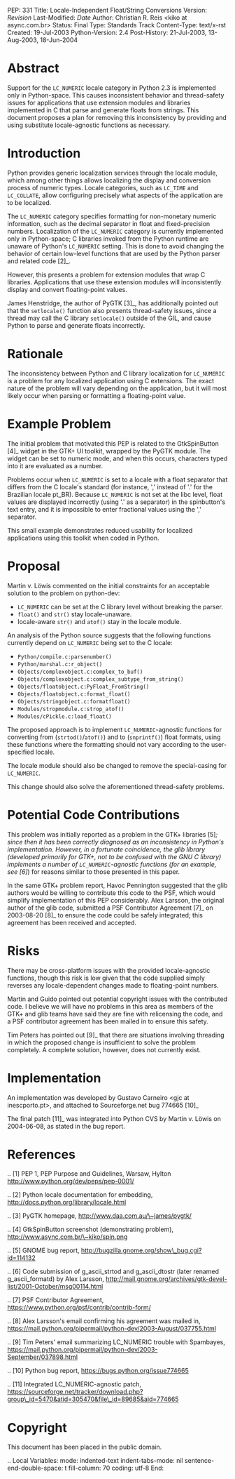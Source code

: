 PEP: 331 Title: Locale-Independent Float/String Conversions Version:
$Revision$ Last-Modified: $Date$ Author: Christian R. Reis \<kiko at
async.com.br\> Status: Final Type: Standards Track Content-Type:
text/x-rst Created: 19-Jul-2003 Python-Version: 2.4 Post-History:
21-Jul-2003, 13-Aug-2003, 18-Jun-2004

Abstract
========

Support for the `LC_NUMERIC` locale category in Python 2.3 is
implemented only in Python-space. This causes inconsistent behavior and
thread-safety issues for applications that use extension modules and
libraries implemented in C that parse and generate floats from strings.
This document proposes a plan for removing this inconsistency by
providing and using substitute locale-agnostic functions as necessary.

Introduction
============

Python provides generic localization services through the locale module,
which among other things allows localizing the display and conversion
process of numeric types. Locale categories, such as `LC_TIME` and
`LC_COLLATE`, allow configuring precisely what aspects of the
application are to be localized.

The `LC_NUMERIC` category specifies formatting for non-monetary numeric
information, such as the decimal separator in float and fixed-precision
numbers. Localization of the `LC_NUMERIC` category is currently
implemented only in Python-space; C libraries invoked from the Python
runtime are unaware of Python's `LC_NUMERIC` setting. This is done to
avoid changing the behavior of certain low-level functions that are used
by the Python parser and related code \[2\]\_.

However, this presents a problem for extension modules that wrap C
libraries. Applications that use these extension modules will
inconsistently display and convert floating-point values.

James Henstridge, the author of PyGTK \[3\]\_, has additionally pointed
out that the `setlocale()` function also presents thread-safety issues,
since a thread may call the C library `setlocale()` outside of the GIL,
and cause Python to parse and generate floats incorrectly.

Rationale
=========

The inconsistency between Python and C library localization for
`LC_NUMERIC` is a problem for any localized application using C
extensions. The exact nature of the problem will vary depending on the
application, but it will most likely occur when parsing or formatting a
floating-point value.

Example Problem
===============

The initial problem that motivated this PEP is related to the
GtkSpinButton \[4\]\_ widget in the GTK+ UI toolkit, wrapped by the
PyGTK module. The widget can be set to numeric mode, and when this
occurs, characters typed into it are evaluated as a number.

Problems occur when `LC_NUMERIC` is set to a locale with a float
separator that differs from the C locale's standard (for instance, ','
instead of '.' for the Brazilian locale pt\_BR). Because `LC_NUMERIC` is
not set at the libc level, float values are displayed incorrectly (using
'.' as a separator) in the spinbutton's text entry, and it is impossible
to enter fractional values using the ',' separator.

This small example demonstrates reduced usability for localized
applications using this toolkit when coded in Python.

Proposal
========

Martin v. Löwis commented on the initial constraints for an acceptable
solution to the problem on python-dev:

-   `LC_NUMERIC` can be set at the C library level without breaking the
    parser.
-   `float()` and `str()` stay locale-unaware.
-   locale-aware `str()` and `atof()` stay in the locale module.

An analysis of the Python source suggests that the following functions
currently depend on `LC_NUMERIC` being set to the C locale:

-   `Python/compile.c:parsenumber()`
-   `Python/marshal.c:r_object()`
-   `Objects/complexobject.c:complex_to_buf()`
-   `Objects/complexobject.c:complex_subtype_from_string()`
-   `Objects/floatobject.c:PyFloat_FromString()`
-   `Objects/floatobject.c:format_float()`
-   `Objects/stringobject.c:formatfloat()`
-   `Modules/stropmodule.c:strop_atof()`
-   `Modules/cPickle.c:load_float()`

The proposed approach is to implement `LC_NUMERIC`-agnostic functions
for converting from (`strtod()`/`atof()`) and to (`snprintf()`) float
formats, using these functions where the formatting should not vary
according to the user-specified locale.

The locale module should also be changed to remove the special-casing
for `LC_NUMERIC`.

This change should also solve the aforementioned thread-safety problems.

Potential Code Contributions
============================

This problem was initially reported as a problem in the GTK+ libraries
\[5\]*; since then it has been correctly diagnosed as an inconsistency
in Python's implementation. However, in a fortunate coincidence, the
glib library (developed primarily for GTK+, not to be confused with the
GNU C library) implements a number of `LC_NUMERIC`-agnostic functions
(for an example, see \[6\]*) for reasons similar to those presented in
this paper.

In the same GTK+ problem report, Havoc Pennington suggested that the
glib authors would be willing to contribute this code to the PSF, which
would simplify implementation of this PEP considerably. Alex Larsson,
the original author of the glib code, submitted a PSF Contributor
Agreement \[7\]\_ on 2003-08-20 \[8\]\_ to ensure the code could be
safely integrated; this agreement has been received and accepted.

Risks
=====

There may be cross-platform issues with the provided locale-agnostic
functions, though this risk is low given that the code supplied simply
reverses any locale-dependent changes made to floating-point numbers.

Martin and Guido pointed out potential copyright issues with the
contributed code. I believe we will have no problems in this area as
members of the GTK+ and glib teams have said they are fine with
relicensing the code, and a PSF contributor agreement has been mailed in
to ensure this safety.

Tim Peters has pointed out \[9\]\_ that there are situations involving
threading in which the proposed change is insufficient to solve the
problem completely. A complete solution, however, does not currently
exist.

Implementation
==============

An implementation was developed by Gustavo Carneiro \<gjc at
inescporto.pt\>, and attached to Sourceforge.net bug 774665 \[10\]\_

The final patch \[11\]\_ was integrated into Python CVS by Martin v.
Löwis on 2004-06-08, as stated in the bug report.

References
==========

.. \[1\] PEP 1, PEP Purpose and Guidelines, Warsaw, Hylton
http://www.python.org/dev/peps/pep-0001/

.. \[2\] Python locale documentation for embedding,
http://docs.python.org/library/locale.html

.. \[3\] PyGTK homepage, http://www.daa.com.au/\~james/pygtk/

.. \[4\] GtkSpinButton screenshot (demonstrating problem),
http://www.async.com.br/\~kiko/spin.png

.. \[5\] GNOME bug report,
http://bugzilla.gnome.org/show\_bug.cgi?id=114132

.. \[6\] Code submission of g\_ascii\_strtod and g\_ascii\_dtostr (later
renamed g\_ascii\_formatd) by Alex Larsson,
http://mail.gnome.org/archives/gtk-devel-list/2001-October/msg00114.html

.. \[7\] PSF Contributor Agreement,
https://www.python.org/psf/contrib/contrib-form/

.. \[8\] Alex Larsson's email confirming his agreement was mailed in,
https://mail.python.org/pipermail/python-dev/2003-August/037755.html

.. \[9\] Tim Peters' email summarizing LC\_NUMERIC trouble with
Spambayes,
https://mail.python.org/pipermail/python-dev/2003-September/037898.html

.. \[10\] Python bug report, https://bugs.python.org/issue774665

.. \[11\] Integrated LC\_NUMERIC-agnostic patch,
https://sourceforge.net/tracker/download.php?group\_id=5470&atid=305470&file\_id=89685&aid=774665

Copyright
=========

This document has been placed in the public domain.

.. Local Variables: mode: indented-text indent-tabs-mode: nil
sentence-end-double-space: t fill-column: 70 coding: utf-8 End:
